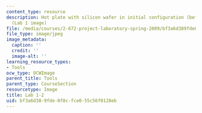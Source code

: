 ```yaml
---
content_type: resource
description: Hot plate with silicon wafer in initial configuration (before heating).
  (Lab 1 image)
file: /media/courses/2-672-project-laboratory-spring-2009/bf3a6d389fde0f8cfce055c56f0128eb_lab12.jpg
file_type: image/jpeg
image_metadata:
  caption: ''
  credit: ''
  image-alt: ''
learning_resource_types:
- Tools
ocw_type: OCWImage
parent_title: Tools
parent_type: CourseSection
resourcetype: Image
title: Lab 1-2
uid: bf3a6d38-9fde-0f8c-fce0-55c56f0128eb
---
```

